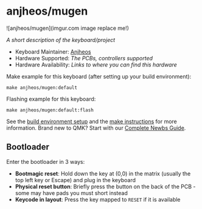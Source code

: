 # anjheos/mugen

![anjheos/mugen](imgur.com image replace me!)

*A short description of the keyboard/project*

* Keyboard Maintainer: [Anjheos](https://github.com/Anjheos)
* Hardware Supported: *The PCBs, controllers supported*
* Hardware Availability: *Links to where you can find this hardware*

Make example for this keyboard (after setting up your build environment):

    make anjheos/mugen:default

Flashing example for this keyboard:

    make anjheos/mugen:default:flash

See the [build environment setup](https://docs.qmk.fm/#/getting_started_build_tools) and the [make instructions](https://docs.qmk.fm/#/getting_started_make_guide) for more information. Brand new to QMK? Start with our [Complete Newbs Guide](https://docs.qmk.fm/#/newbs).

## Bootloader

Enter the bootloader in 3 ways:

* **Bootmagic reset**: Hold down the key at (0,0) in the matrix (usually the top left key or Escape) and plug in the keyboard
* **Physical reset button**: Briefly press the button on the back of the PCB - some may have pads you must short instead
* **Keycode in layout**: Press the key mapped to `RESET` if it is available

